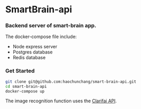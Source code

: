 # SmartBrain-api

### Backend server of smart-brain app.

The docker-compose file include:
* Node express server
* Postgres database
* Redis database


### Get Started

```bash
git clone git@github.com:haochunchang/smart-brain-api.git
cd smart-brain-api
docker-compose up
```


The image recognition function uses the [Clarifai API](https://www.clarifai.com/).

